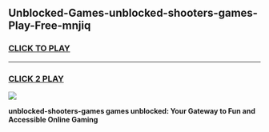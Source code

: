 
## Unblocked-Games-unblocked-shooters-games-Play-Free-mnjiq
<h3>
<a href="https://premium76.site?title=unblocked-shooters-games&ref=19M">CLICK TO PLAY</a></h3>
<hr>

<h3>
<a href="https://premium76.site?title=unblocked-shooters-games&ref=19M">CLICK 2 PLAY</a>
  
</h3>

<a href="https://premium76.site?title=unblocked-shooters-games&ref=19M"><img src="https://clearcache.store/games.png"></a>


**unblocked-shooters-games games unblocked: Your Gateway to Fun and Accessible Online Gaming**
